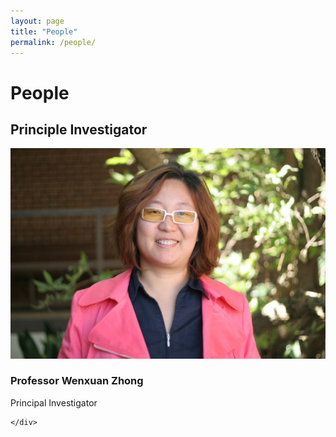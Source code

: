 ```yaml
---
layout: page
title: "People"
permalink: /people/
---
```


# People
## Principle Investigator

<div class="team-member">
    <img src=/assets/Wenxuan_Zhong.jpeg" alt="Wenxuan_Zhong">
    <div class="description">
        <h3>Professor Wenxuan Zhong</h3>
        <p>Principal Investigator</p>
        
    </div>
</div>

